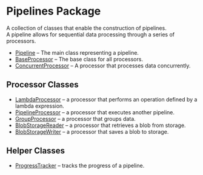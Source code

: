 # Pipelines Package  

A collection of classes that enable the construction of pipelines.  
A pipeline allows for sequential data processing through a series of processors.  

* [Pipeline](pipelines/pipeline.md) – The main class representing a pipeline.  
* [BaseProcessor](pipelines/base_processor.md) – The base class for all processors.  
* [ConcurrentProcessor](pipelines/concurrent_processor.md) – A processor that processes data concurrently.  

## Processor Classes  

* [LambdaProcessor](pipelines/lambda_processor.md) –
  a processor that performs an operation defined by a lambda expression.  
* [PipelineProcessor](pipelines/pipeline_processor.md) –
  a processor that executes another pipeline.  
* [GroupProcessor](pipelines/group_processor.md) –
  a processor that groups data.  
* [BlobStorageReader](pipelines/ampf_processors.md) –
  a processor that retrieves a blob from storage.  
* [BlobStorageWriter](pipelines/ampf_processors.md) –
  a processor that saves a blob to storage.

## Helper Classes

* [ProgressTracker](pipelines/progress_tracker.md) –
  tracks the progress of a pipeline.
